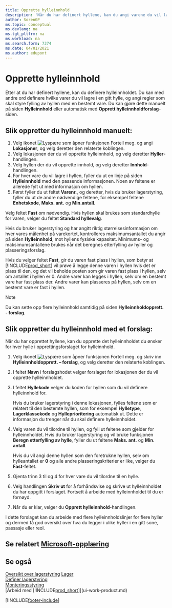 ```yaml
---
title: Opprette hylleinnhold
description: 'Når du har definert hyllene, kan du angi varene du vil lagre i dem, og definere regler som kontrollerer hvor ofte hyller skal fylles på igjen.'
author: SorenGP
ms.topic: conceptual
ms.devlang: na
ms.tgt_pltfrm: na
ms.workload: na
ms.search.form: 7374
ms.date: 04/01/2021
ms.author: edupont
---
```

# <a name="create-bin-contents" />Opprette hylleinnhold

Etter at du har definert hyllene, kan du definere hylleinnholdet. Du kan med andre ord definere hvilke varer du vil lagre i en gitt hylle, og angi regler som skal styre fylling av hyllen med en bestemt vare. Du kan gjøre dette manuelt på siden **Hylleinnhold** eller automatisk med **Opprett hylleinnholdforslag**-siden.

## <a name="to-create-bin-content-manually" />Slik oppretter du hylleinnhold manuelt:

1. Velg ikonet ![Lyspære som åpner funksjonen Fortell meg.](media/ui-search/search_small.png "Fortell hva du vil gjøre") og angi **Lokasjoner**, og velg deretter den relaterte koblingen.  
2. Velg lokasjonen der du vil opprette hylleinnhold, og velg deretter **Hyller**-handlingen.  
3. Velg hyllen der du vil opprette innhold, og velg deretter **Innhold**-handlingen.  
4. For hver vare du vil lagre i hyllen, fyller du ut en linje på siden **Hylleinnhold** med den passende informasjonen. Noen av feltene er allerede fylt ut med informasjon om hyllen.  
5. Først fyller du ut feltet **Varenr.**, og deretter, hvis du bruker lagerstyring, fyller du ut de andre nødvendige feltene, for eksempel feltene **Enhetskode**, **Maks. ant.** og **Min.antall**.  

Velg feltet **Fast** om nødvendig. Hvis hyllen skal brukes som standardhylle for varen, velger du feltet **Standard hyllevalg**.  

Hvis du bruker lagerstyring og har angitt riktig størrelsesinformasjon om hver vares målenhet på varekortet, kontrolleres maksimumsantallet du angir på siden **Hylleinnhold**, mot hyllens fysiske kapasitet. Minimums- og maksimumsantallene brukes når det beregnes etterfylling av hyller og plasseringsforslag.  

Hvis du velger feltet **Fast**, gir du varen fast plass i hyllen, som betyr at [!INCLUDE[prod_short](includes/prod_short.md)] vil prøve å legge denne varen i hyllen hvis det er plass til den, og det vil beholde posten som gir varen fast plass i hyllen, selv om antallet i hyllen er 0. Andre varer kan legges i hyllen, selv om en bestemt vare har fast plass der. Andre varer kan plasseres på hyllen, selv om en bestemt vare er fast i hyllen.  

> [!NOTE]  
> Du kan sette opp flere hylleinnhold samtidig på siden **Hylleinnholdopprett. - forslag**.  

## <a name="to-create-bin-content-with-a-worksheet" />Slik oppretter du hylleinnhold med et forslag:

Når du har opprettet hyllene, kan du opprette det hylleinnholdet du ønsker for hver hylle i opprettingsforslaget for hylleinnhold.

1. Velg ikonet ![Lyspære som åpner funksjonen Fortell meg.](media/ui-search/search_small.png "Fortell hva du vil gjøre") og skriv inn **Hylleinnholdopprett. – forslag**, og velg deretter den relaterte koblingen.  
2. I feltet **Navn** i forslagshodet velger forslaget for lokasjonen der du vil opprette hylleinnholdet.  
3. I feltet **Hyllekode** velger du koden for hyllen som du vil definere hylleinnhold for.  

    Hvis du bruker lagerstyring i denne lokasjonen, fylles feltene som er relatert til den bestemte hyllen, som for eksempel **Hylletype**, **Lagerklassekode** og **Hylleprioritering** automatisk ut. Dette er informasjon du trenger når du skal definere hylleinnholdet.  
4. Velg varen du vil tilordne til hyllen, og fyll ut feltene som gjelder for hylleinnholdet. Hvis du bruker lagerstyring og vil bruke funksjonen **Beregn etterfylling av hylle**, fyller du ut feltene **Maks. ant.** og **Min. antall**.  

    Hvis du vil angi denne hyllen som den foretrukne hyllen, selv om hylleantallet er **0** og alle andre plasseringskriterier er like, velger du **Fast**-feltet.  
5. Gjenta trinn 3 til og 4 for hver vare du vil tilordne til en hylle.  
6. Velg handlingen **Skriv ut** for å forhåndsvise og skrive ut hylleinnholdet du har oppgitt i forslaget. Fortsett å arbeide med hylleinnholdet til du er fornøyd.  
7. Når du er klar, velger du **Opprett hylleinnhold**-handlingen.  

I dette forslaget kan du arbeide med flere hylleinnholdslinjer for flere hyller og dermed få god oversikt over hva du legger i ulike hyller i en gitt sone, passasje eller reol.  

## <a name="see-related-microsoft-trainingtrainingmodulesset-up-zones-bins" />Se relatert [Microsoft-opplæring](/training/modules/set-up-zones-bins/)

## <a name="see-also" />Se også

[Oversikt over lagerstyring](design-details-warehouse-management.md)
[Lager](inventory-manage-inventory.md)  
[Definer lagerstyring](warehouse-setup-warehouse.md)  
[Monteringsstyring](assembly-assemble-items.md)  
[Arbeid med [!INCLUDE[prod_short](includes/prod_short.md)]](ui-work-product.md)


[!INCLUDE[footer-include](includes/footer-banner.md)]
